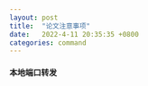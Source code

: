 ```yaml
---
layout: post
title:  "论文注意事项"
date:   2022-4-11 20:35:35 +0800
categories: command
---
```


#### 本地端口转发
```
```